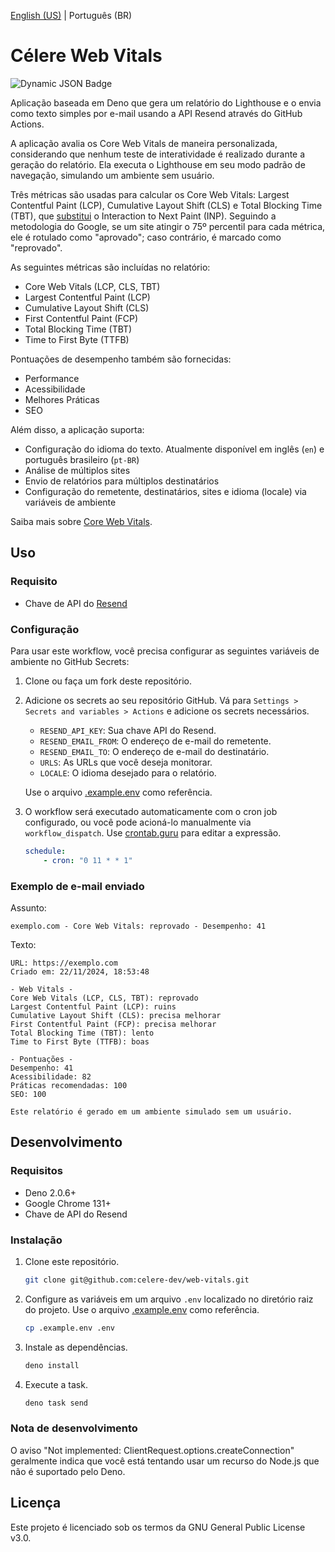 [English (US)](./README.md) | Português (BR)

# Célere Web Vitals

![Dynamic JSON Badge](https://img.shields.io/badge/dynamic/json?url=https%3A%2F%2Fapi.github.com%2Frepos%2Fcelere-dev%2Fcelere-web-vitals%2Factions%2Fworkflows%2F128475555%2Fruns%3Fstatus%3Dcompleted%26per_page%3D1&query=%24.workflow_runs%5B0%5D.run_started_at&style=flat-square&label=último%20e-mail%20enviado&color=%232f0b48&link=https%3A%2F%2Fgithub.com%2Fcelere-dev%2Fcelere-web-vitals%2Factions)

Aplicação baseada em Deno que gera um relatório do Lighthouse e o envia como texto simples por e-mail usando a API Resend através do GitHub Actions.

A aplicação avalia os Core Web Vitals de maneira personalizada, considerando que nenhum teste de interatividade é realizado durante a geração do relatório. Ela executa o Lighthouse em seu modo padrão de navegação, simulando um ambiente sem usuário.

Três métricas são usadas para calcular os Core Web Vitals: Largest Contentful Paint (LCP), Cumulative Layout Shift (CLS) e Total Blocking Time (TBT), que [substitui](https://web.dev/articles/inp?hl=pt-br#lab-measurement) o Interaction to Next Paint (INP). Seguindo a metodologia do Google, se um site atingir o 75º percentil para cada métrica, ele é rotulado como "aprovado"; caso contrário, é marcado como "reprovado".

As seguintes métricas são incluídas no relatório:

- Core Web Vitals (LCP, CLS, TBT)
- Largest Contentful Paint (LCP)
- Cumulative Layout Shift (CLS)
- First Contentful Paint (FCP)
- Total Blocking Time (TBT)
- Time to First Byte (TTFB)

Pontuações de desempenho também são fornecidas:

- Performance
- Acessibilidade
- Melhores Práticas
- SEO

Além disso, a aplicação suporta:

- Configuração do idioma do texto. Atualmente disponível em inglês (`en`) e português brasileiro (`pt-BR`)
- Análise de múltiplos sites
- Envio de relatórios para múltiplos destinatários
- Configuração do remetente, destinatários, sites e idioma (locale) via variáveis de ambiente

Saiba mais sobre [Core Web Vitals](https://web.dev/explore/learn-core-web-vitals?hl=pt-br).

## Uso

### Requisito

- Chave de API do [Resend](https://resend.com/)

### Configuração

Para usar este workflow, você precisa configurar as seguintes variáveis de ambiente no GitHub Secrets:

1. Clone ou faça um fork deste repositório.

2. Adicione os secrets ao seu repositório GitHub. Vá para `Settings > Secrets and variables > Actions` e adicione os secrets necessários.

    - `RESEND_API_KEY`: Sua chave API do Resend.
    - `RESEND_EMAIL_FROM`: O endereço de e-mail do remetente.
    - `RESEND_EMAIL_TO`: O endereço de e-mail do destinatário.
    - `URLS`: As URLs que você deseja monitorar.
    - `LOCALE`: O idioma desejado para o relatório.

    Use o arquivo [.example.env](.example.env) como referência.

3. O workflow será executado automaticamente com o cron job configurado, ou você pode acioná-lo manualmente via `workflow_dispatch`. Use [crontab.guru](https://crontab.guru/) para editar a expressão.

    ```yaml
    schedule:
        - cron: "0 11 * * 1"
    ```

### Exemplo de e-mail enviado

Assunto:
```
exemplo.com - Core Web Vitals: reprovado - Desempenho: 41
```

Texto:
```
URL: https://exemplo.com
Criado em: 22/11/2024, 18:53:48

- Web Vitals -
Core Web Vitals (LCP, CLS, TBT): reprovado
Largest Contentful Paint (LCP): ruins
Cumulative Layout Shift (CLS): precisa melhorar
First Contentful Paint (FCP): precisa melhorar
Total Blocking Time (TBT): lento
Time to First Byte (TTFB): boas

- Pontuações -
Desempenho: 41
Acessibilidade: 82
Práticas recomendadas: 100
SEO: 100

Este relatório é gerado em um ambiente simulado sem um usuário.
```

## Desenvolvimento

### Requisitos

- Deno 2.0.6+
- Google Chrome 131+
- Chave de API do Resend

### Instalação

1. Clone este repositório.

    ```bash
    git clone git@github.com:celere-dev/web-vitals.git
    ```

2. Configure as variáveis em um arquivo `.env` localizado no diretório raiz do projeto. Use o arquivo [.example.env](.example.env) como referência.

    ```bash
    cp .example.env .env
    ```

3. Instale as dependências.

    ```bash
    deno install
    ```

4. Execute a task.

    ```bash
    deno task send
    ```

### Nota de desenvolvimento

O aviso "Not implemented: ClientRequest.options.createConnection" geralmente indica que você está tentando usar um recurso do Node.js que não é suportado pelo Deno.

## Licença

Este projeto é licenciado sob os termos da GNU General Public License v3.0.
